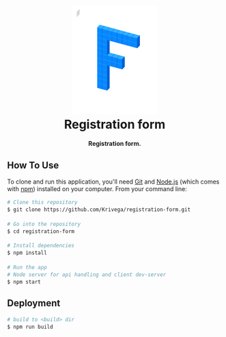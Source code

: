 <h1 align="center">
  <br>
  <a href="http://krivega.com/lab/registration-form/" target="_blank"><img src="https://github.com/Krivega/registration-form/raw/master/public/logo.png" alt="Registration form" width="200"></a>
  <br>
  Registration form
  <br>
</h1>

<h4 align="center">Registration form.</h4>

## How To Use

To clone and run this application, you'll need [Git](https://git-scm.com) and [Node.js](https://nodejs.org/en/download/) (which comes with [npm](http://npmjs.com)) installed on your computer. From your command line:

```bash
# Clone this repository
$ git clone https://github.com/Krivega/registration-form.git

# Go into the repository
$ cd registration-form

# Install dependencies
$ npm install

# Run the app
# Node server for api handling and client dev-server
$ npm start
```

## Deployment

```bash
# build to <build> dir
$ npm run build
```
